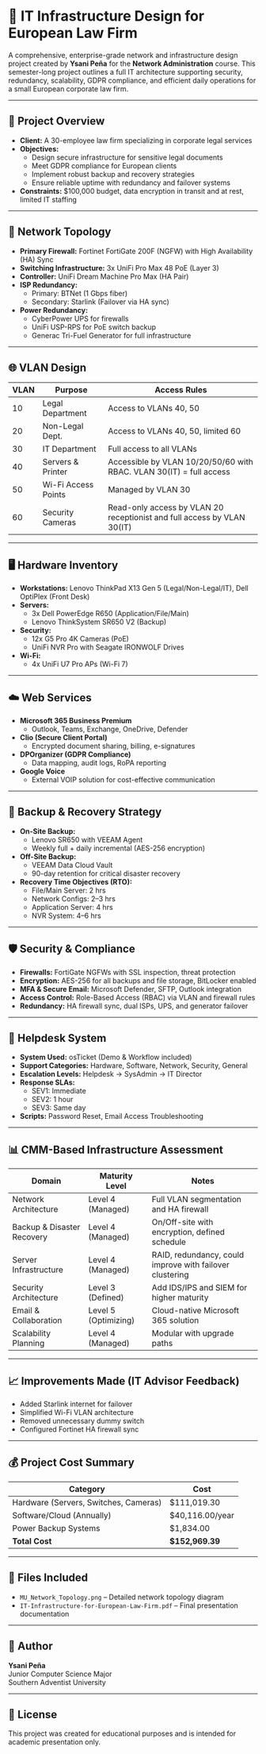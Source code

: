 # 🏢 IT Infrastructure Design for European Law Firm

A comprehensive, enterprise-grade network and infrastructure design project created by **Ysani Peña** for the **Network Administration** course. This semester-long project outlines a full IT architecture supporting security, redundancy, scalability, GDPR compliance, and efficient daily operations for a small European corporate law firm.

---

## 📐 Project Overview

- **Client:** A 30-employee law firm specializing in corporate legal services
- **Objectives:**
  - Design secure infrastructure for sensitive legal documents
  - Meet GDPR compliance for European clients
  - Implement robust backup and recovery strategies
  - Ensure reliable uptime with redundancy and failover systems
- **Constraints:** $100,000 budget, data encryption in transit and at rest, limited IT staffing

---

## 🧱 Network Topology

- **Primary Firewall:** Fortinet FortiGate 200F (NGFW) with High Availability (HA) Sync
- **Switching Infrastructure:** 3x UniFi Pro Max 48 PoE (Layer 3)
- **Controller:** UniFi Dream Machine Pro Max (HA Pair)
- **ISP Redundancy:**
  - Primary: BTNet (1 Gbps fiber)
  - Secondary: Starlink (Failover via HA sync)
- **Power Redundancy:**
  - CyberPower UPS for firewalls
  - UniFi USP-RPS for PoE switch backup
  - Generac Tri-Fuel Generator for full infrastructure

---

## 🌐 VLAN Design

| VLAN | Purpose            | Access Rules |
|------|--------------------|--------------|
| 10   | Legal Department   | Access to VLANs 40, 50 |
| 20   | Non-Legal Dept.    | Access to VLANs 40, 50, limited 60 |
| 30   | IT Department      | Full access to all VLANs |
| 40   | Servers & Printer  | Accessible by VLAN 10/20/50/60 with RBAC. VLAN 30(IT) = full access |
| 50   | Wi-Fi Access Points| Managed by VLAN 30 |
| 60   | Security Cameras   | Read-only access by VLAN 20 receptionist and full access by VLAN 30(IT) |

---

## 🖥️ Hardware Inventory

- **Workstations:** Lenovo ThinkPad X13 Gen 5 (Legal/Non-Legal/IT), Dell OptiPlex (Front Desk)
- **Servers:** 
  - 3x Dell PowerEdge R650 (Application/File/Main)
  - Lenovo ThinkSystem SR650 V2 (Backup)
- **Security:** 
  - 12x G5 Pro 4K Cameras (PoE)
  - UniFi NVR Pro with Seagate IRONWOLF Drives
- **Wi-Fi:** 
  - 4x UniFi U7 Pro APs (Wi-Fi 7)

---

## ☁️ Web Services

- **Microsoft 365 Business Premium**
  - Outlook, Teams, Exchange, OneDrive, Defender
- **Clio (Secure Client Portal)**
  - Encrypted document sharing, billing, e-signatures
- **DPOrganizer (GDPR Compliance)**
  - Data mapping, audit logs, RoPA reporting
- **Google Voice**
  - External VOIP solution for cost-effective communication

---

## 💾 Backup & Recovery Strategy

- **On-Site Backup:**
  - Lenovo SR650 with VEEAM Agent
  - Weekly full + daily incremental (AES-256 encryption)
- **Off-Site Backup:**
  - VEEAM Data Cloud Vault
  - 90-day retention for critical disaster recovery
- **Recovery Time Objectives (RTO):**
  - File/Main Server: 2 hrs
  - Network Configs: 2–3 hrs
  - Application Server: 4 hrs
  - NVR System: 4–6 hrs

---

## 🛡️ Security & Compliance

- **Firewalls:** FortiGate NGFWs with SSL inspection, threat protection
- **Encryption:** AES-256 for all backups and file storage, BitLocker enabled
- **MFA & Secure Email:** Microsoft Defender, SFTP, Outlook integration
- **Access Control:** Role-Based Access (RBAC) via VLAN and firewall rules
- **Redundancy:** HA firewall sync, dual ISPs, UPS, and generator failover

---

## 🧰 Helpdesk System

- **System Used:** osTicket (Demo & Workflow included)
- **Support Categories:** Hardware, Software, Network, Security, General
- **Escalation Levels:** Helpdesk → SysAdmin → IT Director
- **Response SLAs:**
  - SEV1: Immediate
  - SEV2: 1 hour
  - SEV3: Same day
- **Scripts:** Password Reset, Email Access Troubleshooting

---

## 📊 CMM-Based Infrastructure Assessment

| Domain                    | Maturity Level | Notes |
|--------------------------|----------------|-------|
| Network Architecture     | Level 4 (Managed) | Full VLAN segmentation and HA firewall |
| Backup & Disaster Recovery | Level 4 (Managed) | On/Off-site with encryption, defined schedule |
| Server Infrastructure    | Level 4 (Managed) | RAID, redundancy, could improve with failover clustering |
| Security Architecture    | Level 3 (Defined) | Add IDS/IPS and SIEM for higher maturity |
| Email & Collaboration    | Level 5 (Optimizing) | Cloud-native Microsoft 365 solution |
| Scalability Planning     | Level 4 (Managed) | Modular with upgrade paths |

---

## 📈 Improvements Made (IT Advisor Feedback)

- Added Starlink internet for failover
- Simplified Wi-Fi VLAN architecture
- Removed unnecessary dummy switch
- Configured Fortinet HA firewall sync

---

## 💰 Project Cost Summary

| Category                     | Cost         |
|-----------------------------|--------------|
| Hardware (Servers, Switches, Cameras) | $111,019.30 |
| Software/Cloud (Annually)   | $40,116.00/year |
| Power Backup Systems        | $1,834.00     |
| **Total Cost**              | **$152,969.39** |

---

## 📎 Files Included

- `MU_Network_Topology.png` – Detailed network topology diagram
- `IT-Infrastructure-for-European-Law-Firm.pdf` – Final presentation documentation

---

## 👤 Author

**Ysani Peña**  
Junior Computer Science Major  
Southern Adventist University

---

## 📝 License

This project was created for educational purposes and is intended for academic presentation only.
